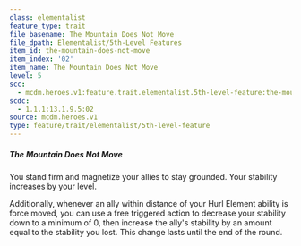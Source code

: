 ```yaml
---
class: elementalist
feature_type: trait
file_basename: The Mountain Does Not Move
file_dpath: Elementalist/5th-Level Features
item_id: the-mountain-does-not-move
item_index: '02'
item_name: The Mountain Does Not Move
level: 5
scc:
  - mcdm.heroes.v1:feature.trait.elementalist.5th-level-feature:the-mountain-does-not-move
scdc:
  - 1.1.1:13.1.9.5:02
source: mcdm.heroes.v1
type: feature/trait/elementalist/5th-level-feature
---
```


##### The Mountain Does Not Move

You stand firm and magnetize your allies to stay grounded. Your stability increases by your level.

Additionally, whenever an ally within distance of your Hurl Element ability is force moved, you can use a free triggered action to decrease your stability down to a minimum of 0, then increase the ally's stability by an amount equal to the stability you lost. This change lasts until the end of the round.
